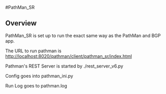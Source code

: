 #PathMan_SR

## Overview
PathMan_SR is set up to run the exact same way as the PathMan and BGP app.

The URL to run pathman is <http://localhost:8020/pathman/client/pathman_sr/index.html>

Pathman's REST Server is started by ./rest_server_v6.py


Config goes into pathman_ini.py

Run Log goes to pathman.log


